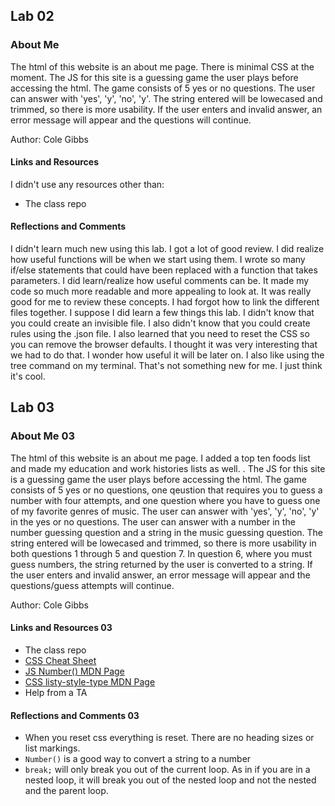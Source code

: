 ## Lab 02

### About Me

The html of this website is an about me page. There is minimal CSS at the moment. The JS for this site is a guessing game the user plays before accessing the html. The game consists of 5  yes or no questions. The user can answer with 'yes', 'y', 'no', 'y'. The string entered will be lowecased and trimmed, so there is more usability. If the user enters and invalid answer, an error message will appear and the questions will continue.

Author: Cole Gibbs

#### Links and Resources

I didn't use any resources other than:

- The class repo

#### Reflections and Comments

I didn't learn much new using this lab. I got a lot of good review. I did realize how useful functions will be when we start using them. I wrote so many if/else statements that could have been replaced with a function that takes parameters. I did learn/realize how useful comments can be. It made my code so much more readable and more appealing to look at. It was really good for me to review these concepts. I had forgot how to link the different files together. I suppose I did learn a few things this lab. I didn't know that you could create an invisible file. I also didn't know that you could create rules using the .json file. I also learned that you need to reset the CSS so you can remove the browser defaults. I thought it was very interesting that we had to do that. I wonder how useful it will be later on. I also like using the tree command on my terminal. That's not something new for me. I just think it's cool.

## Lab 03

### About Me 03

The html of this website is an about me page. I added a top ten foods list and made my education and work histories lists as well. . The JS for this site is a guessing game the user plays before accessing the html. The game consists of 5  yes or no questions, one qeustion that requires you to guess a number with four attempts, and one question where you have to guess one of my favorite genres of music. The user can answer with 'yes', 'y', 'no', 'y' in the yes or no questions. The user can answer with a number in the number guessing question and a string in the music guessing question. The string entered will be lowecased and trimmed, so there is more usability in both questions 1 through 5 and question 7. In question 6, where you must guess numbers, the string returned by the user is converted to a string.  If the user enters and invalid answer, an error message will appear and the questions/guess attempts will continue.

Author: Cole Gibbs

#### Links and Resources 03

- The class repo
- [CSS Cheat Sheet](https://overapi.com/css)
- [JS Number() MDN Page](https://developer.mozilla.org/en-US/docs/Web/JavaScript/Reference/Global_Objects/Number)
- [CSS listy-style-type MDN Page](https://developer.mozilla.org/en-US/docs/Web/CSS/list-style-type)
- Help from a TA

#### Reflections and Comments 03

- When you reset css everything is reset. There are no heading sizes or list markings.
- `Number()` is a good way to convert a string to a number
- `break;` will only break you out of the current loop. As in if you are in a nested loop, it will break you out of the nested loop and not the nested and the parent loop.
